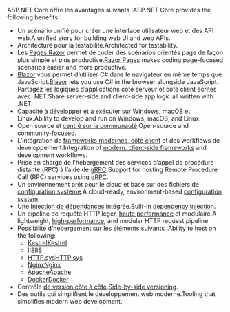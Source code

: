 <span data-ttu-id="92519-101">ASP.NET Core offre les avantages suivants :</span><span class="sxs-lookup"><span data-stu-id="92519-101">ASP.NET Core provides the following benefits:</span></span>

* <span data-ttu-id="92519-102">Un scénario unifié pour créer une interface utilisateur web et des API web.</span><span class="sxs-lookup"><span data-stu-id="92519-102">A unified story for building web UI and web APIs.</span></span>
* <span data-ttu-id="92519-103">Architecturé pour la testabilité.</span><span class="sxs-lookup"><span data-stu-id="92519-103">Architected for testability.</span></span>
* <span data-ttu-id="92519-104">Les [Pages Razor](xref:razor-pages/index) permet de coder des scénarios orientés page de façon plus simple et plus productive.</span><span class="sxs-lookup"><span data-stu-id="92519-104">[Razor Pages](xref:razor-pages/index) makes coding page-focused scenarios easier and more productive.</span></span>
* <span data-ttu-id="92519-105">[Blazor](xref:blazor/index) vous permet d’utiliser C# dans le navigateur en même temps que JavaScript.</span><span class="sxs-lookup"><span data-stu-id="92519-105">[Blazor](xref:blazor/index) lets you use C# in the browser alongside JavaScript.</span></span> <span data-ttu-id="92519-106">Partagez les logiques d’applications côté serveur et côté client écrites avec .NET.</span><span class="sxs-lookup"><span data-stu-id="92519-106">Share server-side and client-side app logic all written with .NET.</span></span>
* <span data-ttu-id="92519-107">Capacité à développer et à exécuter sur Windows, macOS et Linux.</span><span class="sxs-lookup"><span data-stu-id="92519-107">Ability to develop and run on Windows, macOS, and Linux.</span></span>
* <span data-ttu-id="92519-108">Open source et [centré sur la communauté](https://live.asp.net/).</span><span class="sxs-lookup"><span data-stu-id="92519-108">Open-source and [community-focused](https://live.asp.net/).</span></span>
* <span data-ttu-id="92519-109">L’intégration de [frameworks modernes, côté client](xref:blazor/index) et des workflows de développement.</span><span class="sxs-lookup"><span data-stu-id="92519-109">Integration of [modern, client-side frameworks](xref:blazor/index) and development workflows.</span></span>
* <span data-ttu-id="92519-110">Prise en charge de l’hébergement des services d’appel de procédure distante (RPC) à l’aide de [gRPC](xref:grpc/index).</span><span class="sxs-lookup"><span data-stu-id="92519-110">Support for hosting Remote Procedure Call (RPC) services using [gRPC](xref:grpc/index).</span></span>
* <span data-ttu-id="92519-111">Un environnement prêt pour le cloud et basé sur des fichiers de [configuration système](xref:fundamentals/configuration/index).</span><span class="sxs-lookup"><span data-stu-id="92519-111">A cloud-ready, environment-based [configuration system](xref:fundamentals/configuration/index).</span></span>
* <span data-ttu-id="92519-112">Une [Injection de dépendances](xref:fundamentals/dependency-injection) intégrée.</span><span class="sxs-lookup"><span data-stu-id="92519-112">Built-in [dependency injection](xref:fundamentals/dependency-injection).</span></span>
* <span data-ttu-id="92519-113">Un pipeline de requête HTTP léger, [haute performance](https://github.com/aspnet/benchmarks) et modulaire.</span><span class="sxs-lookup"><span data-stu-id="92519-113">A lightweight, [high-performance](https://github.com/aspnet/benchmarks), and modular HTTP request pipeline.</span></span>
* <span data-ttu-id="92519-114">Possibilité d’hébergement sur les éléments suivants :</span><span class="sxs-lookup"><span data-stu-id="92519-114">Ability to host on the following:</span></span>
  * [<span data-ttu-id="92519-115">Kestrel</span><span class="sxs-lookup"><span data-stu-id="92519-115">Kestrel</span></span>](xref:fundamentals/servers/kestrel)
  * [<span data-ttu-id="92519-116">IIS</span><span class="sxs-lookup"><span data-stu-id="92519-116">IIS</span></span>](xref:host-and-deploy/iis/index)
  * [<span data-ttu-id="92519-117">HTTP.sys</span><span class="sxs-lookup"><span data-stu-id="92519-117">HTTP.sys</span></span>](xref:fundamentals/servers/httpsys)
  * [<span data-ttu-id="92519-118">Nginx</span><span class="sxs-lookup"><span data-stu-id="92519-118">Nginx</span></span>](xref:host-and-deploy/linux-nginx)
  * [<span data-ttu-id="92519-119">Apache</span><span class="sxs-lookup"><span data-stu-id="92519-119">Apache</span></span>](xref:host-and-deploy/linux-apache)
  * [<span data-ttu-id="92519-120">Docker</span><span class="sxs-lookup"><span data-stu-id="92519-120">Docker</span></span>](xref:host-and-deploy/docker/index)
* <span data-ttu-id="92519-121">Contrôle [de version côte à côte](/dotnet/standard/choosing-core-framework-server#a-need-for-side-by-side-of-net-versions-per-application-level).</span><span class="sxs-lookup"><span data-stu-id="92519-121">[Side-by-side versioning](/dotnet/standard/choosing-core-framework-server#a-need-for-side-by-side-of-net-versions-per-application-level).</span></span>
* <span data-ttu-id="92519-122">Des outils qui simplifient le développement web moderne.</span><span class="sxs-lookup"><span data-stu-id="92519-122">Tooling that simplifies modern web development.</span></span>
